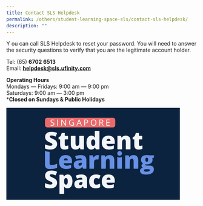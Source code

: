 ```yaml
---
title: Contact SLS Helpdesk
permalink: /others/student-learning-space-sls/contact-sls-helpdesk/
description: ""
---
```

Y ou can call SLS Helpdesk to reset your password. You will need to answer the security questions to verify that you are the legitimate account holder.

  

Tel: (65) **6702 6513** <br>
Email: [**helpdesk@sls.ufinity.com**](mailto:helpdesk@sls.ufinity.com)

  

**Operating Hours** <br>
Mondays ― Fridays: 9:00 am ― 9:00 pm <br>
Saturdays: 9:00 am ― 3:00 pm <br>
***Closed on Sundays & Public Holidays**

![](/images/SLS%20new%20blue.png)